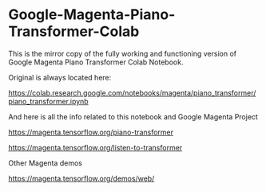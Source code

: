 # Google-Magenta-Piano-Transformer-Colab
This is the mirror copy of the fully working and functioning version of Google Magenta Piano Transformer Colab Notebook.

Original is always located here:

https://colab.research.google.com/notebooks/magenta/piano_transformer/piano_transformer.ipynb

And here is all the info related to this notebook and Google Magenta Project

https://magenta.tensorflow.org/piano-transformer

https://magenta.tensorflow.org/listen-to-transformer

Other Magenta demos

https://magenta.tensorflow.org/demos/web/
